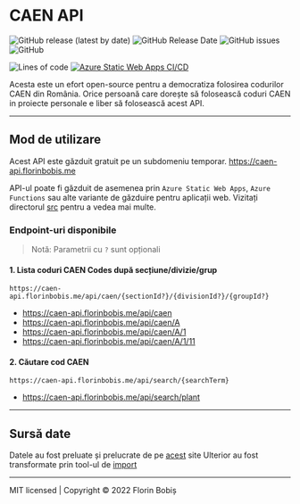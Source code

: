 # CAEN API

![GitHub release (latest by date)](https://img.shields.io/github/v/release/twentytwokhz/caen-api)
![GitHub Release Date](https://img.shields.io/github/release-date/twentytwokhz/caen-api)
![GitHub issues](https://img.shields.io/github/issues/twentytwokhz/caen-api)
![GitHub](https://img.shields.io/github/license/twentytwokhz/caen-api)

![Lines of code](https://img.shields.io/tokei/lines/github/twentytwokhz/caen-api)
[![Azure Static Web Apps CI/CD](https://github.com/twentytwokhz/caen-api/actions/workflows/azure-static-web-apps-lively-island-0c5aca203.yml/badge.svg)](https://github.com/twentytwokhz/caen-api/actions/workflows/azure-static-web-apps-lively-island-0c5aca203.yml)

Acesta este un efort open-source pentru a democratiza folosirea codurilor CAEN din România.
Orice persoană care dorește să folosească coduri CAEN in proiecte personale e liber să folosească acest API.

---
## Mod de utilizare
Acest API este găzduit gratuit pe un subdomeniu temporar.
https://caen-api.florinbobis.me

API-ul poate fi găzduit de asemenea prin `Azure Static Web Apps`, `Azure Functions` sau alte variante de găzduire pentru aplicații web.
Vizitați directorul [src](https://github.com/twentytwokhz/caen-api/tree/master/src) pentru a vedea mai multe.

### Endpoint-uri disponibile

> Notă: Parametrii cu `?` sunt opționali

#### 1. Lista coduri CAEN Codes după secțiune/divizie/grup

`https://caen-api.florinbobis.me/api/caen/{sectionId?}/{divisionId?}/{groupId?}`

- https://caen-api.florinbobis.me/api/caen
- https://caen-api.florinbobis.me/api/caen/A
- https://caen-api.florinbobis.me/api/caen/A/1
- https://caen-api.florinbobis.me/api/caen/A/1/11

#### 2. Căutare cod CAEN

`https://caen-api.florinbobis.me/api/search/{searchTerm}`

- https://caen-api.florinbobis.me/api/search/plant

---
## Sursă date

Datele au fost preluate și prelucrate de pe [acest](http://legislatie.just.ro/Public/DetaliiDocument/81727) site
Ulterior au fost transformate prin tool-ul de [import](https://github.com/twentytwokhz/caen-api/tree/master/src/CAEN.Import)

---
MIT licensed | Copyright © 2022 Florin Bobiș
